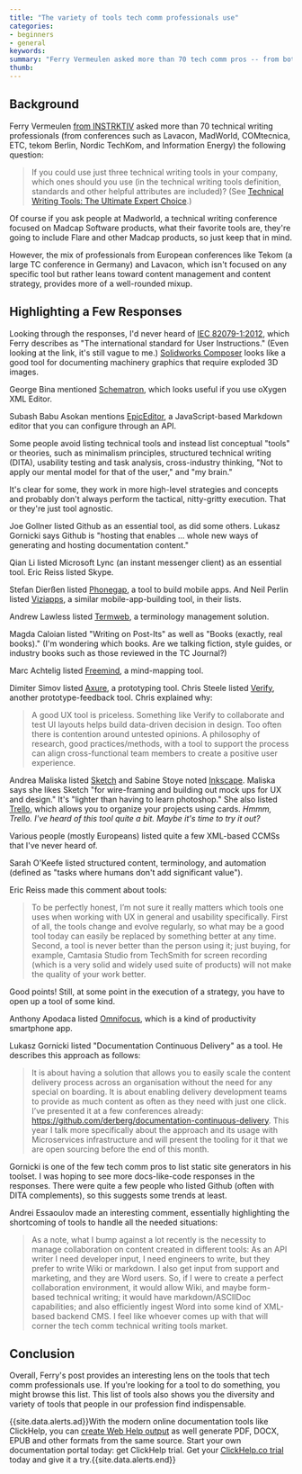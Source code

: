 ```yaml
---
title: "The variety of tools tech comm professionals use"
categories:
- beginners
- general
keywords: 
summary: "Ferry Vermeulen asked more than 70 tech comm pros -- from both the U.S and Europe -- what their 3 essential tools are. The combination of American and European responses makes for an interesting mix. While the majority of respondents listed either Madcap or XML tools, people also listed a variety of tools for working with images, prototypes, projects, and more. There were more than a dozen tools I'd never heard of. In this post, I highlighted some of the lesser known tools and also the responses that caught my attention as being  unique, insightful, or otherwise interesting. Overall, it's fun to look through the profiles and see the diversity of people, tools, and specializations in the tech comm field."
thumb: 
---
```


## Background

Ferry Vermeulen [from INSTRKTIV](http://instrktiv.com/en/) asked more than 70 technical writing professionals (from conferences such as  Lavacon, MadWorld, COMtecnica, ETC, tekom Berlin, Nordic TechKom, and Information Energy) the following question:

>If you could use just three technical writing tools in your company, which ones should you use (in the technical writing tools definition, standards and other helpful attributes are included)? (See [Technical Writing Tools: The Ultimate Expert Choice](http://instrktiv.com/en/technical-writing-tools).)

Of course if you ask people at Madworld, a technical writing conference focused on Madcap Software products, what their favorite tools are, they're going to include Flare and other Madcap products, so just keep that in mind.

However, the mix of professionals from European conferences like Tekom (a large TC conference in Germany) and Lavacon, which isn't focused on any specific tool but rather leans toward content management and content strategy, provides more of a well-rounded mixup.

## Highlighting a Few Responses

Looking through the responses, I'd never heard of [IEC 82079-1:2012](http://www.iso.org/iso/catalogue_detail?csnumber=55833), which Ferry describes as "The international standard for User Instructions." (Even looking at the link, it's still vague to me.) [Solidworks Composer](http://www.solidworks.com/sw/products/technical-communication/solidworks-composer.htm) looks like a good tool for documenting machinery graphics that require exploded 3D images.

George Bina mentioned [Schematron](http://www.schematron.com/), which looks useful if you use oXygen XML Editor.

Subash Babu Asokan mentions [EpicEditor](http://epiceditor.com/), a JavaScript-based Markdown editor that you can configure through an API. 

Some people avoid listing technical tools and instead list conceptual "tools" or theories, such as minimalism principles, structured technical writing (DITA), usability testing and task analysis, cross-industry thinking, "Not to apply our mental model for that of the user," and "my brain." 

It's clear for some, they work in more high-level strategies and concepts and probably don't always perform the tactical, nitty-gritty execution. That or they're just tool agnostic.

Joe Gollner listed Github as an essential tool, as did some others. Lukasz Gornicki says Github is "hosting that enables ... whole new ways of generating and hosting documentation content."

Qian Li listed Microsoft Lync (an instant messenger client) as an essential tool. Eric Reiss listed Skype.

Stefan Dierßen listed [Phonegap](http://phonegap.com/), a tool to build mobile apps. And Neil Perlin listed [Viziapps](http://www.viziapps.com/), a similar mobile-app-building tool, in their lists.

Andrew Lawless listed [Termweb](http://www.interverbumtech.com/), a terminology management solution.

Magda Caloian listed "Writing on Post-Its" as well as "Books (exactly, real books)." (I'm wondering which books. Are we talking fiction, style guides, or industry books such as those reviewed in the TC Journal?)

Marc Achtelig listed [Freemind](http://freemind.sourceforge.net/wiki/index.php/Main_Page), a mind-mapping tool. 

Dimiter Simov listed [Axure](http://www.axure.com/), a prototyping tool. Chris Steele listed [Verify](http://verifyapp.com/), another prototype-feedback tool. Chris explained why: 

> A good UX tool is priceless. Something like Verify to collaborate and test UI layouts helps build data-driven decision in design. Too often there is contention around untested opinions. A philosophy of research, good practices/methods, with a tool to support the process can align cross-functional team members to create a positive user experience. 

Andrea Maliska listed [Sketch](https://www.sketchapp.com/) and Sabine Stoye noted [Inkscape](https://inkscape.org/en/). Maliska says she likes Sketch "for wire-framing and building out mock ups for UX and design." It's "lighter than having to learn photoshop." She also listed [Trello](https://trello.com/), which allows you to organize your projects using cards. *Hmmm, Trello. I've heard of this tool quite a bit. Maybe it's time to try it out?*

Various people (mostly Europeans) listed quite a few XML-based CCMSs that I've never heard of. 

Sarah O'Keefe listed structured content, terminology, and automation (defined as "tasks where humans don't add significant value"). 

Eric Reiss made this comment about tools:

> To be perfectly honest, I’m not sure it really matters which tools one uses when working with UX in general and usability specifically. First of all, the tools change and evolve regularly, so what may be a good tool today can easily be replaced by something better at any time. Second, a tool is never better than the person using it; just buying, for example, Camtasia Studio from TechSmith for screen recording (which is a very solid and widely used suite of products) will not make the quality of your work better.

Good points! Still, at some point in the execution of a strategy, you have to open up a tool of some kind.

Anthony Apodaca listed [Omnifocus](https://www.omnigroup.com/omnifocus), which is a kind of productivity smartphone app.

Lukasz Gornicki listed "Documentation Continuous Delivery" as a tool. He describes this approach as follows:
 
 > It is about having a solution that allows you to easily scale the content delivery process across an organisation without the need for any special on boarding. It is about enabling delivery development teams to provide as much content as often as they need with just one click. I’ve presented it at a few conferences already: https://github.com/derberg/documentation-continuous-delivery. This year I talk more specifically about the approach and its usage with Microservices infrastructure and will present the tooling for it that we are open sourcing before the end of this month.

Gornicki is one of the few tech comm pros to list static site generators in his toolset. I was hoping to see more docs-like-code responses in the responses. There were quite a few people who listed Github (often with DITA complements), so this suggests some trends at least.

Andrei Essaoulov made an interesting comment, essentially highlighting the shortcoming of tools to handle all the needed situations:

> As a note, what I bump against a lot recently is the necessity to manage collaboration on content created in different tools: As an API writer I need developer input, I need engineers to write, but they prefer to write Wiki or markdown. I also get input from support and marketing, and they are Word users. So, if I were to create a perfect collaboration environment, it would allow Wiki, and maybe form-based technical writing; it would have markdown/ASCIIDoc capabilities; and also efficiently ingest Word into some kind of XML-based backend CMS. I feel like whoever comes up with that will corner the tech comm technical writing tools market.

## Conclusion

Overall, Ferry's post provides an interesting lens on the tools that tech comm professionals use. If you're looking for a tool to do something, you might browse this list. This list of tools also shows you the diversity and variety of tools that people in our profession find indispensable.

{{site.data.alerts.ad}}With the modern online documentation tools like ClickHelp, you can <a href="https://clickhelp.co/online-documentation-tool/">create Web Help output</a> as well generate PDF, DOCX, EPUB and other formats from the same source. Start your own documentation portal today: get ClickHelp trial. Get your <a href="https://clickhelp.co/online-documentation-tool-free-trial/">ClickHelp.co trial</a> today and give it a try.{{site.data.alerts.end}}
